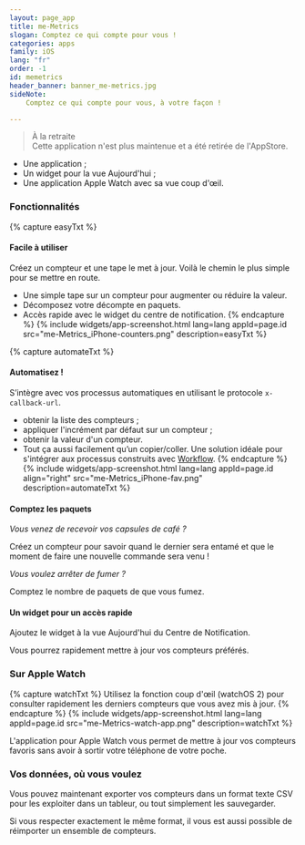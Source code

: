 ```yaml
---
layout: page_app
title: me-Metrics
slogan: Comptez ce qui compte pour vous !
categories: apps
family: iOS
lang: "fr"
order: -1
id: memetrics
header_banner: banner_me-metrics.jpg
sideNote:
    Comptez ce qui compte pour vous, à votre façon !

---
```


> <span class="badge rounded-pill px-4 py-2 text-light bg-dark">À la retraite</span><br/>
> Cette application n'est plus maintenue et a été retirée de l'AppStore.

- Une application ;
- Un widget pour la vue Aujourd'hui ;
- Une application Apple Watch avec sa vue coup d'œil.


### Fonctionnalités

{% capture easyTxt %}
#### Facile à utiliser

Créez un compteur et une tape le met à jour. Voilà le chemin le plus simple pour se mettre en route.

- Une simple tape sur un compteur pour augmenter ou réduire la valeur.
- Décomposez votre décompte en paquets.
- Accès rapide avec le widget du centre de notification.
{% endcapture %}
{% include widgets/app-screenshot.html 
        lang=lang appId=page.id src="me-Metrics_iPhone-counters.png"
        description=easyTxt %}


{% capture automateTxt %}
#### Automatisez !

S’intègre avec vos processus automatiques en utilisant le protocole `x-callback-url`.

- obtenir la liste des compteurs ;
- appliquer l'incrément par défaut sur un compteur ;
- obtenir la valeur d'un compteur.
- Tout ça aussi facilement qu’un copier/coller. 
  Une solution idéale pour s'intégrer aux processus construits avec 
  [Workflow](https://workflow.is/).
{% endcapture %}
{% include widgets/app-screenshot.html 
        lang=lang appId=page.id align="right"
        src="me-Metrics_iPhone-fav.png"
        description=automateTxt %}


#### Comptez les paquets

_Vous venez de recevoir vos capsules de café ?_

Créez un compteur pour savoir quand le dernier sera entamé et que le moment de faire une nouvelle commande sera venu !

_Vous voulez arrêter de fumer ?_

Comptez le nombre de paquets de que vous fumez. 

#### Un widget pour un accès rapide

Ajoutez le widget à la vue Aujourd'hui du Centre de Notification.

Vous pourrez rapidement mettre à jour vos compteurs préférés.


### Sur Apple Watch

{% capture watchTxt %}
Utilisez la fonction coup d'œil (watchOS 2) pour consulter rapidement 
les derniers compteurs que vous avez mis à jour.
{% endcapture %}
{% include widgets/app-screenshot.html 
        lang=lang appId=page.id src="me-Metrics-watch-app.png"
        description=watchTxt %}

L'application pour Apple Watch vous permet de mettre à jour vos 
compteurs favoris sans avoir à sortir votre téléphone de votre poche.

### Vos données, où vous voulez

Vous pouvez maintenant exporter vos compteurs dans un format texte CSV pour les exploiter dans un tableur, ou tout simplement les sauvegarder.


Si vous respecter exactement le même format, il vous est aussi possible de réimporter un ensemble de compteurs.

